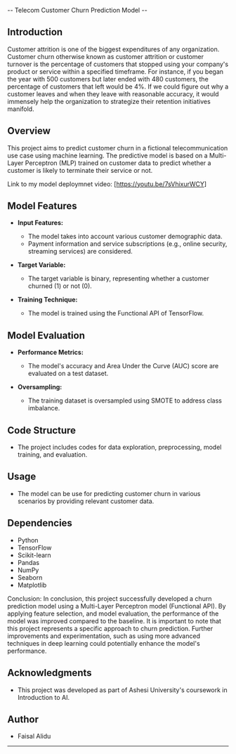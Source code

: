 -- Telecom Customer Churn Prediction Model --

## Introduction

Customer attrition is one of the biggest expenditures of any organization. Customer churn otherwise known as customer attrition or customer turnover is the percentage of customers that stopped using your company's product or service within a specified timeframe. For instance, if you began the year with 500 customers but later ended with 480 customers, the percentage of customers that left would be 4%. If we could figure out why a customer leaves and when they leave with reasonable accuracy, it would immensely help the organization to strategize their retention initiatives manifold.

## Overview 
This project aims to predict customer churn in a fictional telecommunication use case using machine learning. The predictive model is based on a Multi-Layer Perceptron (MLP) trained on customer data to predict whether a customer is likely to terminate their service or not. 

Link to my model deploymnet video: [https://youtu.be/7sVhixurWCY]

## Model Features

- **Input Features:**
  - The model takes into account various customer demographic data.
  - Payment information and service subscriptions (e.g., online security, streaming services) are considered.

- **Target Variable:**
  - The target variable is binary, representing whether a customer churned (1) or not (0).

- **Training Technique:**
  - The model is trained using the Functional API of TensorFlow.

## Model Evaluation

- **Performance Metrics:**
  - The model's accuracy and Area Under the Curve (AUC) score are evaluated on a test dataset.

- **Oversampling:**
  - The training dataset is oversampled using SMOTE to address class imbalance.

## Code Structure

- The project includes codes for data exploration, preprocessing, model training, and evaluation.

## Usage

- The model can be use for predicting customer churn in various scenarios by providing relevant customer data.

## Dependencies
- Python
- TensorFlow
- Scikit-learn
- Pandas
- NumPy
- Seaborn
- Matplotlib



Conclusion:
In conclusion, this project successfully developed a churn prediction model using a Multi-Layer Perceptron model (Functional API). By applying feature selection, and model evaluation, the performance of the model was improved compared to the baseline. It is important to note that this project represents a specific approach to churn prediction. Further improvements and experimentation, such as using more advanced techniques in deep learning could potentially enhance the model's performance.


## Acknowledgments
- This project was developed as part of Ashesi University's coursework in Introduction to AI.


## Author
- Faisal Alidu

---

